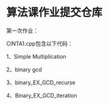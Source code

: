 # 算法课作业提交仓库

第一次作业：

CINTA1.cpp包含以下代码：

1、Simple Multiplication

2、binary gcd

3、binary_EX_GCD_recurse

4、Binary_EX_GCD_iteration
